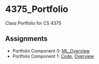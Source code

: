 # 4375_Portfolio
Class Portfolio for CS 4375

## Assignments

- Portfolio Component 0: [ML_Overview](Assignment-0/ML_Overview.pdf)
- Portfolio Component 1: [Code](Assignment-1/Assignment-1.cpp), [Overview](Assignment-1/Overview.pdf)
